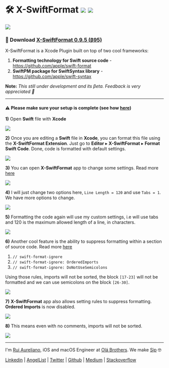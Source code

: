 # 🛠 X-SwiftFormat [![](https://img.shields.io/badge/license-MIT-eb3d33.svg)](https://raw.githubusercontent.com/ruiaureliano/X-SwiftFormat/master/LICENSE) ![](https://img.shields.io/badge/swift-5.2-eb3d33.svg)

![](./assets/xsf_header.png)

### 🔗 Download [X-SwiftFormat 0.9.5 (β95)](https://github.com/ruiaureliano/X-SwiftFormat/releases/download/β95/x-swiftformat_0.9.5_95.zip)

X-SwiftFormat is a Xcode Plugin built on top of two cool frameworks:

1. **Formatting technology for Swift source code** - https://github.com/apple/swift-format
1. **SwiftPM package for SwiftSyntax library** - https://github.com/apple/swift-syntax

**Note:** _This still under development and its βeta. Feedback is very appreciated 🍺_

---

#### ⚠️ Please make sure your setup is complete (see how [here](https://github.com/ruiaureliano/X-SwiftFormat/blob/master/README.md))

**1)** Open **Swift** file with **Xcode**

![](./docs/1.png)

**2)** Once you are editing a **Swift** file in **Xcode**, you can format this file using the **X-SwiftFormat Extension**. Just go to **Editor** ▸ **X-SwiftFormat** ▸ **Format Swift Code**. Done, code is formatted with default settings.

![](./docs/2.png)

**3)** You can open **X-SwiftFormat** app to change some settings. Read more [here](https://github.com/apple/swift-format/blob/master/Documentation/Configuration.md)

![](./docs/3.png)

**4)** I will just change two options here, `Line Length = 120` and use `Tabs = 1`. We have more options to change.

![](./docs/4.png)

**5)** Formatting the code again will use my custom settings, i.e will use tabs and 120 is the maximum allowed length of a line, in characters.

![](./docs/5.png)

**6)** Another cool feature is the ability to suppress formatting within a section of source code. Read more [here](https://github.com/apple/swift-format/blob/master/Documentation/IgnoringSource.md)

1. `// swift-format-ignore`
1. `// swift-format-ignore: OrderedImports`
1. `// swift-format-ignore: DoNotUseSemicolons`

Using those rules, imports will not be sorted, the block `[17-23]` will not be formatted and we can use semicolons on the block `[26-30]`.

![](./docs/6.png)

**7)** **X-SwiftFormat** app also allows setting rules to suppress formatting. **Ordered Imports** is now disabled.

![](./docs/7.png)

**8)** This means even with no comments, imports will not be sorted.

![](./docs/8.png)

---

I'm [Rui Aureliano](http://ruiaureliano.com), iOS and macOS Engineer at [Olá Brothers](https://theolabrothers.com). We make [Sip](https://sipapp.io) 🤓

[Linkedin](https://www.linkedin.com/in/ruiaureliano) | [AngelList](https://angel.co/ruiaureliano) | [Twitter](https://twitter.com/ruiaureliano) | [Github](https://github.com/ruiaureliano) | [Medium](https://medium.com/@ruiaureliano) | [Stackoverflow](https://stackoverflow.com/users/881095/ruiaureliano)
